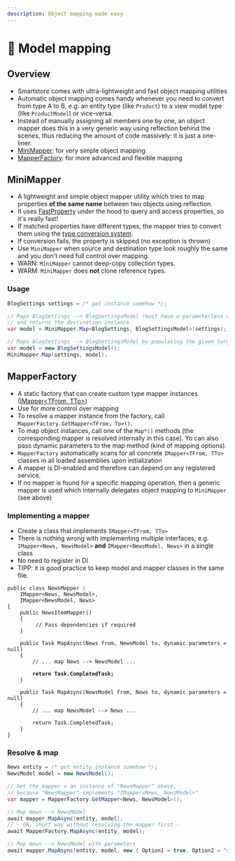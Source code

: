 ```yaml
---
description: Object mapping made easy
---
```


# 🥚 Model mapping

## Overview

* Smartstore comes with ultra-lightweight and fast object mapping utilities
* Automatic object mapping comes handy whenever you need to convert from type A to B, e.g. an entity type (like `Product`) to a view model type (like `ProductModel`) or vice-versa.
* Instead of manually assigning all members one by one, an object mapper does this in a very generic way using reflection behind the scenes, thus reducing the amount of code massively: it is just a one-liner.
* [MiniMapper](https://github.com/smartstore/Smartstore/blob/main/src/Smartstore/ComponentModel/MiniMapper.cs): for very simple object mapping
* [MapperFactory](https://github.com/smartstore/Smartstore/blob/main/src/Smartstore/ComponentModel/MapperFactory.cs): for more advanced and flexible mapping

## MiniMapper

* A lightweight and simple object mapper utility which tries to map properties **of the same name** between two objects using reflection.
* It uses [FastProperty](https://github.com/smartstore/Smartstore/blob/main/src/Smartstore/ComponentModel/FastProperty.cs) under the hood to query and access properties, so it's really fast!
* If matched properties have different types, the mapper tries to convert them using the [type conversion system](../../advanced/type-conversion.md).
* If conversion fails, the property is skipped (no exception is thrown)
* Use `MiniMapper` when source and destination type look roughly the same and you don't need full control over mapping.
* WARN: `MiniMapper` cannot deep-copy collection types.
* WARM: `MiniMapper` does **not** clone reference types.

### Usage

```csharp
BlogSettings settings = /* get instance somehow */;

// Maps BlogSettings --> BlogSettingsModel (must have a parameterless constructor)
// and returns the destination instance
var model = MiniMapper.Map<BlogSettings, BlogSettingsModel>(settings);

// Maps BlogSettings --> BlogSettingsModel by populating the given target instance.
var model = new BlogSettingsModel();
MiniMapper.Map(settings, model);
```

## MapperFactory

* A static factory that can create custom type mapper instances ([IMapper\<TFrom, TTo>](https://github.com/smartstore/Smartstore/blob/main/src/Smartstore/ComponentModel/IMapper.cs))
* Use for more control over mapping
* To resolve a mapper instance from the factory, call `MapperFactory.GetMapper<TFrom, To>()`.
* To map object instances, call one of the `Map*()` methods (the corresponding mapper is resolved internally in this case). Yo can also pass dynamic parameters to the map method (kind of mapping options).
* `MapperFactory` automatically scans for all concrete `IMapper<TFrom, TTo>` classes in all loaded assemblies upon initialization
* A mapper is DI-enabled and therefore can depend on any registered service.
* If no mapper is found for a specific mapping operation, then a generic mapper is used which internally delegates object mapping to `MiniMapper` (see above)

### Implementing a mapper

* Create a class that implements `IMapper<TFrom, TTo>`
* There is nothing wrong with implementing multiple interfaces, e.g. `IMapper<News, NewsModel>` **and** `IMapper<NewsModel, News>` in a single class
* No need to register in DI
* TIPP: it is good practice to keep model and mapper classes in the same file.

<pre class="language-csharp"><code class="lang-csharp">public class NewsMapper :
    IMapper&#x3C;News, NewsModel>,
    IMapper&#x3C;NewsModel, News>
{
    public NewsItemMapper()
    {
         // Pass dependencies if required
    }

    public Task MapAsync(News from, NewsModel to, dynamic parameters = null)
    {
        // ... map News --> NewsModel ...

<strong>        return Task.CompletedTask;
</strong>    }

    public Task MapAsync(NewsModel from, News to, dynamic parameters = null)
    {
        // ... map NewsModel --> News ...

        return Task.CompletedTask;
    }
}
</code></pre>

### Resolve & map

```csharp
News entity = /* get entity instance somehow */;
NewsModel model = new NewsModel();

// Get the mapper = an instance of "NewsMapper" above,
// because "NewsMapper" implements "IMapper<News, NewsModel>"
var mapper = MapperFactory.GetMapper<News, NewsModel>();

// Map News --> NewsModel
await mapper.MapAsync(entity, model);
// - OR, short way without resolving the mapper first -
await MapperFactory.MapAsync(entity, model);

// Map News --> NewsModel with parameters
await mapper.MapAsync(entity, model, new { Option1 = true, Option2 = "stuff" });
```
